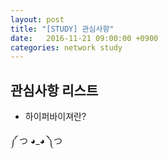 ```yaml
---
layout: post
title: "[STUDY] 관심사항"
date:   2016-11-21 09:00:00 +0900
categories: network study
---
```


## 관심사항 리스트
- 하이퍼바이져란?

༼ つ ◕_◕ ༽つ



